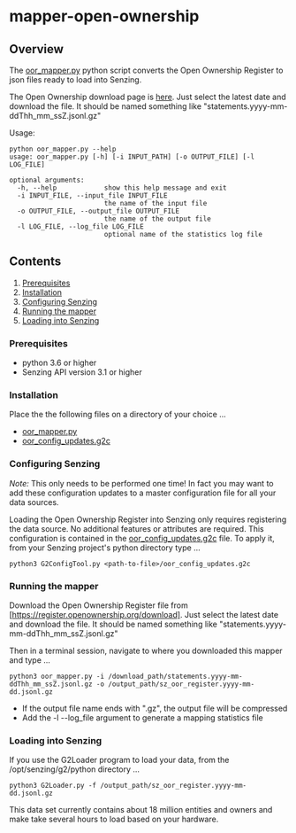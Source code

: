 # mapper-open-ownership

## Overview

The [oor_mapper.py] python script converts the Open Ownership Register to json files ready to load into Senzing.

The Open Ownership download page is [here]. Just select the latest date and download the file.
It should be named something like "statements.yyyy-mm-ddThh_mm_ssZ.jsonl.gz"

Usage:

```console
python oor_mapper.py --help
usage: oor_mapper.py [-h] [-i INPUT_PATH] [-o OUTPUT_FILE] [-l LOG_FILE]

optional arguments:
  -h, --help            show this help message and exit
  -i INPUT_FILE, --input_file INPUT_FILE
                        the name of the input file
  -o OUTPUT_FILE, --output_file OUTPUT_FILE
                        the name of the output file
  -l LOG_FILE, --log_file LOG_FILE
                        optional name of the statistics log file
```

## Contents

1. [Prerequisites]
2. [Installation]
3. [Configuring Senzing]
4. [Running the mapper]
5. [Loading into Senzing]

### Prerequisites

- python 3.6 or higher
- Senzing API version 3.1 or higher

### Installation

Place the the following files on a directory of your choice ...

- [oor_mapper.py]
- [oor_config_updates.g2c]

### Configuring Senzing

_Note:_ This only needs to be performed one time! In fact you may want to add these configuration updates to a master configuration file for all your data sources.

Loading the Open Ownership Register into Senzing only requires registering the data source. No additional features or attributes are
required. This configuration is contained in the [oor_config_updates.g2c] file.
To apply it, from your Senzing project's python directory type ...

```console
python3 G2ConfigTool.py <path-to-file>/oor_config_updates.g2c
```

### Running the mapper

Download the Open Ownership Register file from [https://register.openownership.org/download].
Just select the latest date and download the file. It should be named something like "statements.yyyy-mm-ddThh_mm_ssZ.jsonl.gz"

Then in a terminal session, navigate to where you downloaded this mapper and type ...

```console
python3 oor_mapper.py -i /download_path/statements.yyyy-mm-ddThh_mm_ssZ.jsonl.gz -o /output_path/sz_oor_register.yyyy-mm-dd.jsonl.gz
```

- If the output file name ends with ".gz", the output file will be compressed
- Add the -l --log_file argument to generate a mapping statistics file

### Loading into Senzing

If you use the G2Loader program to load your data, from the /opt/senzing/g2/python directory ...

```console
python3 G2Loader.py -f /output_path/sz_oor_register.yyyy-mm-dd.jsonl.gz
```

This data set currently contains about 18 million entities and owners and make take several hours to load based on your hardware.

[oor_mapper.py]: src/oor_mapper.py
[here]: https://register.openownership.org/download
[Prerequisites]: #prerequisites
[Installation]: #installation
[Configuring Senzing]: #configuring-senzing
[Running the mapper]: #running-the-mapper
[Loading into Senzing]: #loading-into-senzing
[oor_config_updates.g2c]: src/oor_config_updates.g2c
[https://register.openownership.org/download]: https://register.openownership.org/download
